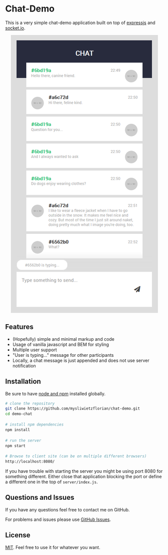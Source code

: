 # Chat-Demo

This is a very simple chat-demo application built on top of
[expressjs](https://expressjs.com/) and [socket.io](https://socket.io/).

<p align="center">
  <img alt="chat demonstration" src="img/screenshot-01.png">
</p>

## Features

- (Hopefully) simple and minimal markup and code
- Usage of vanilla javascript and BEM for styling
- Multiple user support
- "User is typing..." message for other participants
- Locally, a chat message is just appended and does not use server notification

## Installation

Be sure to have [node and npm](https://www.npmjs.com/) installed globally.

```bash
# clone the repository
git clone https://github.com/mysliwietzflorian/chat-demo.git
cd demo-chat

# install npm dependencies
npm install

# run the server
npm start

# Browse to client site (can be on multiple different browsers)
http://localhost:8080/
```

If you have trouble with starting the server you might be using port 8080 for
something different. Either close that application blocking the port or define a
different one in the top of `server/index.js`.

## Questions and Issues

If you have any questions feel free to contact me on GitHub.

For problems and issues please use
[GitHub Issues](https://github.com/mysliwietzflorian/chat-demo/issues).

## License

[MIT](LICENSE). Feel free to use it for whatever you want.
